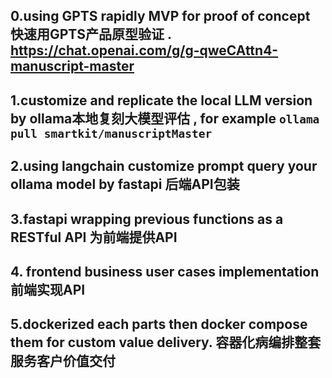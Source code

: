 ## 0.using GPTS rapidly MVP for proof of concept 快速用GPTS产品原型验证 .  https://chat.openai.com/g/g-qweCAttn4-manuscript-master

## 1.customize and replicate  the  local LLM version by ollama本地复刻大模型评估 , for example ```ollama pull smartkit/manuscriptMaster```
## 2.using langchain customize prompt query your ollama model by fastapi 后端API包装
## 3.fastapi wrapping previous functions as a RESTful API 为前端提供API
## 4. frontend  business  user cases implementation 前端实现API
## 5.dockerized each parts then docker compose them for custom value delivery. 容器化病编排整套服务客户价值交付

